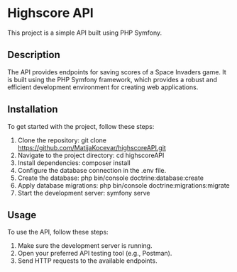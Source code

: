# Highscore API

This project is a simple API built using PHP Symfony.

## Description

The API provides endpoints for saving scores of a Space Invaders game. It is built using the PHP Symfony framework, which provides a robust and efficient development environment for creating web applications.

## Installation

To get started with the project, follow these steps:

1. Clone the repository: git clone https://github.com/MatijaKocevar/highscoreAPI.git
2. Navigate to the project directory: cd highscoreAPI
3. Install dependencies: composer install
4. Configure the database connection in the .env file.
5. Create the database: php bin/console doctrine:database:create
6. Apply database migrations: php bin/console doctrine:migrations:migrate
7. Start the development server: symfony serve

## Usage

To use the API, follow these steps:

1. Make sure the development server is running.
2. Open your preferred API testing tool (e.g., Postman).
3. Send HTTP requests to the available endpoints.
